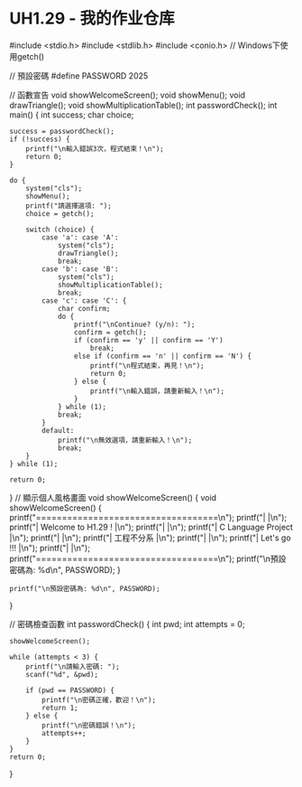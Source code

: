 # UH1.29 - 我的作业仓库
#include 
<stdio.h>
#include <stdlib.h>
#include <conio.h> // Windows下使用getch()

// 預設密碼
#define PASSWORD 2025

// 函數宣告
void showWelcomeScreen();
void showMenu();
void drawTriangle();
void showMultiplicationTable();
int passwordCheck();
int main() {
    int success;
    char choice;

    success = passwordCheck();
    if (!success) {
        printf("\n輸入錯誤3次，程式結束！\n");
        return 0;
    }

    do {
        system("cls");
        showMenu();
        printf("請選擇選項: ");
        choice = getch();

        switch (choice) {
            case 'a': case 'A':
                system("cls");
                drawTriangle();
                break;
            case 'b': case 'B':
                system("cls");
                showMultiplicationTable();
                break;
            case 'c': case 'C': {
                char confirm;
                do {
                    printf("\nContinue? (y/n): ");
                    confirm = getch();
                    if (confirm == 'y' || confirm == 'Y')
                        break;
                    else if (confirm == 'n' || confirm == 'N') {
                        printf("\n程式結束，再見！\n");
                        return 0;
                    } else {
                        printf("\n輸入錯誤，請重新輸入！\n");
                    }
                } while (1);
                break;
            }
            default:
                printf("\n無效選項，請重新輸入！\n");
                break;
        }
    } while (1);

    return 0;
}
// 顯示個人風格畫面
void showWelcomeScreen() {
  void showWelcomeScreen() {
    printf("===================================\n");
    printf("|                                 |\n");
    printf("|      Welcome to H1.29 !         |\n");
    printf("|                                 |\n");
    printf("|        C Language Project       |\n");
    printf("|                                 |\n");
    printf("|         工程不分系               |\n");
    printf("|                                 |\n");
    printf("|        Let's go !!!             |\n");
    printf("|                                 |\n");
    printf("===================================\n");
    printf("\n預設密碼為: %d\n", PASSWORD);
}

    printf("\n預設密碼為: %d\n", PASSWORD);
}

// 密碼檢查函數
int passwordCheck() {
    int pwd;
    int attempts = 0;

    showWelcomeScreen();

    while (attempts < 3) {
        printf("\n請輸入密碼: ");
        scanf("%d", &pwd);

        if (pwd == PASSWORD) {
            printf("\n密碼正確，歡迎！\n");
            return 1;
        } else {
            printf("\n密碼錯誤！\n");
            attempts++;
        }
    }
    return 0;
}
